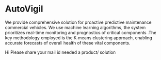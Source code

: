 # AutoVigil
We provide comprehensive solution for proactive predictive maintenance commercial vehicles. We use machine learning algorithms, the system prioritizes real-time monitoring and prognostics of critical components .The key methodology employed is the K-means clustering approach, enabling accurate forecasts of overall health of these vital components.


Hi Please share your mail id needed a product/ solution
